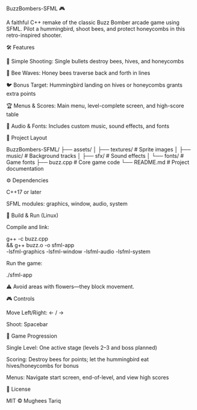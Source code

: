 BuzzBombers-SFML 🎮

A faithful C++ remake of the classic Buzz Bomber arcade game using SFML. Pilot a hummingbird, shoot bees, and protect honeycombs in this retro-inspired shooter.

🛠 Features

🔫 Simple Shooting: Single bullets destroy bees, hives, and honeycombs

🐝 Bee Waves: Honey bees traverse back and forth in lines

🐦 Bonus Target: Hummingbird landing on hives or honeycombs grants extra points

🏆 Menus & Scores: Main menu, level-complete screen, and high-score table

🎵 Audio & Fonts: Includes custom music, sound effects, and fonts

📁 Project Layout

BuzzBombers-SFML/
├── assets/
│   ├── textures/      # Sprite images
│   ├── music/         # Background tracks
│   ├── sfx/           # Sound effects
│   └── fonts/         # Game fonts
├── buzz.cpp           # Core game code
└── README.md          # Project documentation

⚙️ Dependencies

C++17 or later

SFML modules: graphics, window, audio, system

🚀 Build & Run (Linux)

Compile and link:

g++ -c buzz.cpp \
    && g++ buzz.o -o sfml-app \
       -lsfml-graphics -lsfml-window -lsfml-audio -lsfml-system

Run the game:

./sfml-app

⚠️ Avoid areas with flowers—they block movement.

🎮 Controls

Move Left/Right: ← / →

Shoot: Spacebar

👑 Game Progression

Single Level: One active stage (levels 2–3 and boss planned)

Scoring: Destroy bees for points; let the hummingbird eat hives/honeycombs for bonus

Menus: Navigate start screen, end-of-level, and view high scores

📜 License

MIT © Mughees Tariq

